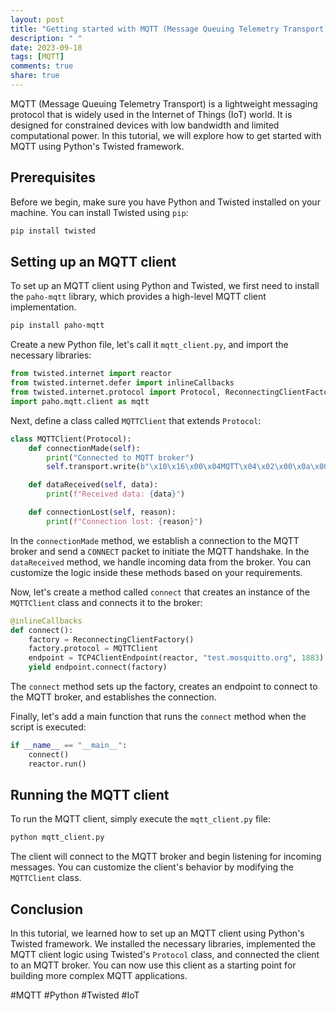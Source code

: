 ```yaml
---
layout: post
title: "Getting started with MQTT (Message Queuing Telemetry Transport) using Python Twisted"
description: " "
date: 2023-09-18
tags: [MQTT]
comments: true
share: true
---
```


MQTT (Message Queuing Telemetry Transport) is a lightweight messaging protocol that is widely used in the Internet of Things (IoT) world. It is designed for constrained devices with low bandwidth and limited computational power. In this tutorial, we will explore how to get started with MQTT using Python's Twisted framework.

## Prerequisites

Before we begin, make sure you have Python and Twisted installed on your machine. You can install Twisted using `pip`:

```bash
pip install twisted
```

## Setting up an MQTT client

To set up an MQTT client using Python and Twisted, we first need to install the `paho-mqtt` library, which provides a high-level MQTT client implementation.

```bash
pip install paho-mqtt
```

Create a new Python file, let's call it `mqtt_client.py`, and import the necessary libraries:

```python
from twisted.internet import reactor
from twisted.internet.defer import inlineCallbacks
from twisted.internet.protocol import Protocol, ReconnectingClientFactory
import paho.mqtt.client as mqtt
```

Next, define a class called `MQTTClient` that extends `Protocol`:

```python
class MQTTClient(Protocol):
    def connectionMade(self):
        print("Connected to MQTT broker")
        self.transport.write(b"\x10\x16\x00\x04MQTT\x04\x02\x00\x0a\x00\x00")

    def dataReceived(self, data):
        print(f"Received data: {data}")

    def connectionLost(self, reason):
        print(f"Connection lost: {reason}")
```

In the `connectionMade` method, we establish a connection to the MQTT broker and send a `CONNECT` packet to initiate the MQTT handshake. In the `dataReceived` method, we handle incoming data from the broker. You can customize the logic inside these methods based on your requirements.

Now, let's create a method called `connect` that creates an instance of the `MQTTClient` class and connects it to the broker:

```python
@inlineCallbacks
def connect():
    factory = ReconnectingClientFactory()
    factory.protocol = MQTTClient
    endpoint = TCP4ClientEndpoint(reactor, "test.mosquitto.org", 1883)
    yield endpoint.connect(factory)
```

The `connect` method sets up the factory, creates an endpoint to connect to the MQTT broker, and establishes the connection.

Finally, let's add a main function that runs the `connect` method when the script is executed:

```python
if __name__ == "__main__":
    connect()
    reactor.run()
```

## Running the MQTT client

To run the MQTT client, simply execute the `mqtt_client.py` file:

```bash
python mqtt_client.py
```

The client will connect to the MQTT broker and begin listening for incoming messages. You can customize the client's behavior by modifying the `MQTTClient` class.

## Conclusion

In this tutorial, we learned how to set up an MQTT client using Python's Twisted framework. We installed the necessary libraries, implemented the MQTT client logic using Twisted's `Protocol` class, and connected the client to an MQTT broker. You can now use this client as a starting point for building more complex MQTT applications.

#MQTT #Python #Twisted #IoT